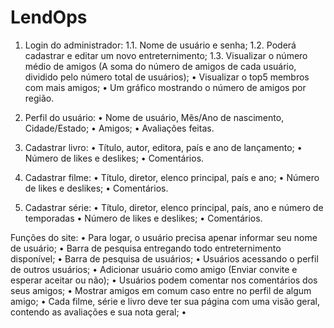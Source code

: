 # LendOps

1. Login do administrador:
   1.1. Nome de usuário e senha;
   1.2. Poderá cadastrar e editar um novo entreternimento;
   1.3. Visualizar o número médio de amigos
   (A soma do número de amigos de cada usuário,
   dividido pelo número total de usuários);
   • Visualizar o top5 membros com mais amigos;
   • Um gráfico mostrando o número de amigos por região.

3. Perfil do usuário:
   • Nome de usuário, Mês/Ano de nascimento, Cidade/Estado;
   • Amigos;
   • Avaliações feitas.

5. Cadastrar livro:
   • Título, autor, editora, país e ano de lançamento;
   • Número de likes e deslikes;
   • Comentários.

6. Cadastrar filme:
   • Título, diretor, elenco principal, país e ano;
   • Número de likes e deslikes;
   • Comentários.

7. Cadastrar série:
   • Título, diretor, elenco principal, país, ano e número de temporadas
   • Número de likes e deslikes;
   • Comentários.

Funções do site:
   • Para logar, o usuário precisa apenar informar seu nome de usuário;
   • Barra de pesquisa entregando todo entreternimento disponível;
   • Barra de pesquisa de usuários;
   • Usuários acessando o perfil de outros usuários;
   • Adicionar usuário como amigo (Enviar convite e esperar aceitar ou não);
   • Usuários podem comentar nos comentários dos seus amigos;
   • Mostrar amigos em comum caso entre no perfil de algum amigo;
   • Cada filme, série e livro deve ter sua página com uma visão geral,
   contendo as avaliações e sua nota geral;
   • 
